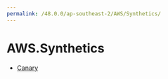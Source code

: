```yaml
---
permalink: /48.0.0/ap-southeast-2/AWS/Synthetics/
---
```


# AWS.Synthetics



* [Canary](Canary.md)